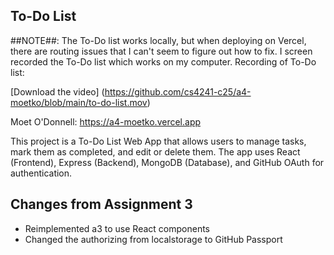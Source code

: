 ## To-Do List ##
##NOTE##: The To-Do list works locally, but when deploying on Vercel, there are routing issues that I can't seem to figure out how to fix. I screen recorded the To-Do list which works on my computer.
Recording of To-Do list: 

[Download the video] (https://github.com/cs4241-c25/a4-moetko/blob/main/to-do-list.mov)


Moet O'Donnell: https://a4-moetko.vercel.app  


This project is a To-Do List Web App that allows users to manage tasks, mark them as completed, and edit or delete them. The app uses React (Frontend), Express (Backend), MongoDB (Database), and GitHub OAuth for authentication.

## Changes from Assignment 3 ##
- Reimplemented a3 to use React components
- Changed the authorizing from localstorage to GitHub Passport

